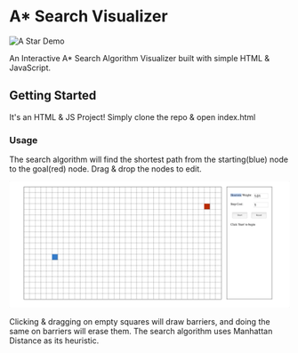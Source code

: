 # A* Search Visualizer

![A Star Demo](demo/Demo1.gif)

An Interactive A* Search Algorithm Visualizer built with simple HTML & JavaScript.


## Getting Started

It's an HTML & JS Project! Simply clone the repo & open index.html


### Usage

The search algorithm will find the shortest path from the starting(blue) node to the goal(red) node. Drag & drop the nodes to edit.

![A Star Demo2](demo/Demo2.gif)

Clicking & dragging on empty squares will draw barriers, and doing the same on barriers will erase them. The search algorithm uses Manhattan Distance as its heuristic.
